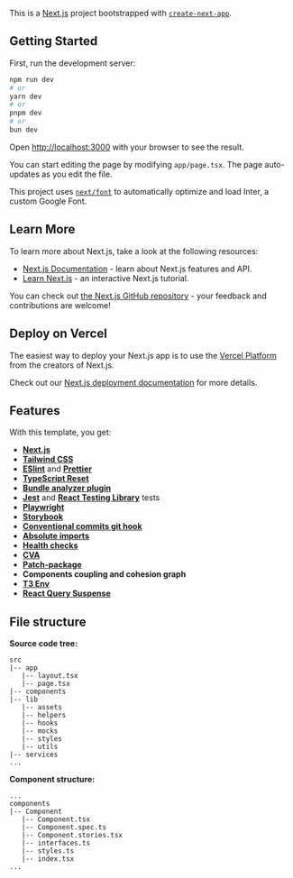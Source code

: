 This is a [Next.js](https://nextjs.org/) project bootstrapped with [`create-next-app`](https://github.com/vercel/next.js/tree/canary/packages/create-next-app).

## Getting Started

First, run the development server:

```bash
npm run dev
# or
yarn dev
# or
pnpm dev
# or
bun dev
```

Open [http://localhost:3000](http://localhost:3000) with your browser to see the result.

You can start editing the page by modifying `app/page.tsx`. The page auto-updates as you edit the file.

This project uses [`next/font`](https://nextjs.org/docs/basic-features/font-optimization) to automatically optimize and load Inter, a custom Google Font.

## Learn More

To learn more about Next.js, take a look at the following resources:

- [Next.js Documentation](https://nextjs.org/docs) - learn about Next.js features and API.
- [Learn Next.js](https://nextjs.org/learn) - an interactive Next.js tutorial.

You can check out [the Next.js GitHub repository](https://github.com/vercel/next.js/) - your feedback and contributions are welcome!

## Deploy on Vercel

The easiest way to deploy your Next.js app is to use the [Vercel Platform](https://vercel.com/new?utm_medium=default-template&filter=next.js&utm_source=create-next-app&utm_campaign=create-next-app-readme) from the creators of Next.js.

Check out our [Next.js deployment documentation](https://nextjs.org/docs/deployment) for more details.

## Features

With this template, you get:

- **[Next.js](https://nextjs.org/)**
- **[Tailwind CSS](https://tailwindcss.com/)**
- **[ESlint](https://eslint.org/)** and **[Prettier](https://prettier.io/)**
- **[TypeScript Reset](https://github.com/total-typescript/ts-reset)**
- **[Bundle analyzer plugin](https://www.npmjs.com/package/@next/bundle-analyzer)**
- **[Jest](https://jestjs.io/)** and **[React Testing Library](https://testing-library.com/react)** tests
- **[Playwright](https://playwright.dev/)**
- **[Storybook](https://storybook.js.org/)**
- **[Conventional commits git hook](https://www.conventionalcommits.org/)**
- **[Absolute imports](https://nextjs.org/docs/advanced-features/module-path-aliases)**
- **[Health checks](https://kubernetes.io/docs/tasks/configure-pod-container/configure-liveness-readiness-startup-probes/)**
- **[CVA](http://cva.style/)**
- **[Patch-package](https://www.npmjs.com/package/patch-package)**
- **Components coupling and cohesion graph**
- **[T3 Env](https://env.t3.gg/)**
- **[React Query Suspense](https://tanstack.com/query/v5/docs/react/guides/suspense)**

## File structure

**Source code tree:**

```
src
|-- app
   |-- layout.tsx
   |-- page.tsx
|-- components
|-- lib
   |-- assets
   |-- helpers
   |-- hooks
   |-- mocks
   |-- styles
   |-- utils
|-- services
...
```

**Component structure:**

```
...
components
|-- Component
   |-- Component.tsx
   |-- Component.spec.ts
   |-- Component.stories.tsx
   |-- interfaces.ts
   |-- styles.ts
   |-- index.tsx
...
```
